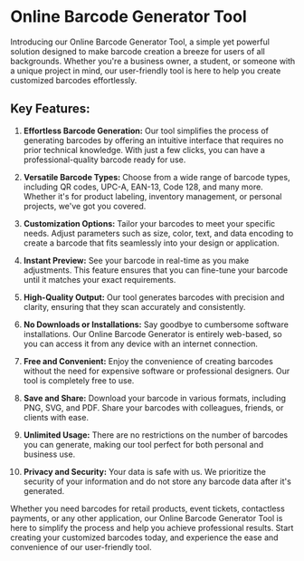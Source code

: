 # Online Barcode Generator Tool

Introducing our Online Barcode Generator Tool, a simple yet powerful solution designed to make barcode creation a breeze for users of all backgrounds. Whether you're a business owner, a student, or someone with a unique project in mind, our user-friendly tool is here to help you create customized barcodes effortlessly.

## Key Features:
1. **Effortless Barcode Generation:** Our tool simplifies the process of generating barcodes by offering an intuitive interface that requires no prior technical knowledge. With just a few clicks, you can have a professional-quality barcode ready for use.

2. **Versatile Barcode Types:** Choose from a wide range of barcode types, including QR codes, UPC-A, EAN-13, Code 128, and many more. Whether it's for product labeling, inventory management, or personal projects, we've got you covered.

3. **Customization Options:** Tailor your barcodes to meet your specific needs. Adjust parameters such as size, color, text, and data encoding to create a barcode that fits seamlessly into your design or application.

4. **Instant Preview:** See your barcode in real-time as you make adjustments. This feature ensures that you can fine-tune your barcode until it matches your exact requirements.

5. **High-Quality Output:** Our tool generates barcodes with precision and clarity, ensuring that they scan accurately and consistently.

6. **No Downloads or Installations:** Say goodbye to cumbersome software installations. Our Online Barcode Generator is entirely web-based, so you can access it from any device with an internet connection.

7. **Free and Convenient:** Enjoy the convenience of creating barcodes without the need for expensive software or professional designers. Our tool is completely free to use.

8. **Save and Share:** Download your barcode in various formats, including PNG, SVG, and PDF. Share your barcodes with colleagues, friends, or clients with ease.

9. **Unlimited Usage:** There are no restrictions on the number of barcodes you can generate, making our tool perfect for both personal and business use.

10. **Privacy and Security:** Your data is safe with us. We prioritize the security of your information and do not store any barcode data after it's generated.

Whether you need barcodes for retail products, event tickets, contactless payments, or any other application, our Online Barcode Generator Tool is here to simplify the process and help you achieve professional results. Start creating your customized barcodes today, and experience the ease and convenience of our user-friendly tool.
